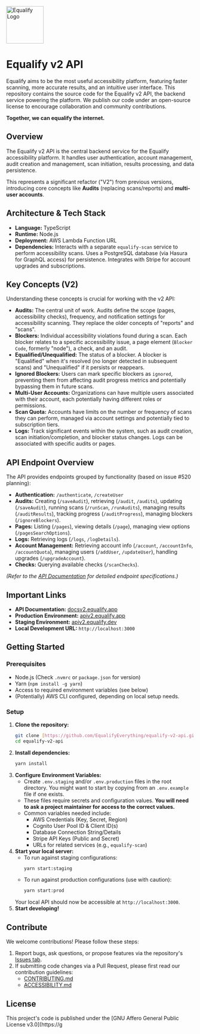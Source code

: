 <img src="https://sales.equalify.app/equalifyv2.png" alt="Equalify Logo" width="100">

# Equalify v2 API

Equalify aims to be the most useful accessibility platform, featuring faster scanning, more accurate results, and an intuitive user interface. This repository contains the source code for the Equalify v2 API, the backend service powering the platform. We publish our code under an open-source license to encourage collaboration and community contributions.

**Together, we can equalify the internet.**

## Overview

The Equalify v2 API is the central backend service for the Equalify accessibility platform. It handles user authentication, account management, audit creation and management, scan initiation, results processing, and data persistence.

This represents a significant refactor ("V2") from previous versions, introducing core concepts like **Audits** (replacing scans/reports) and **multi-user accounts**.

## Architecture & Tech Stack

* **Language:** TypeScript
* **Runtime:** Node.js
* **Deployment:** AWS Lambda Function URL
* **Dependencies:** Interacts with a separate `equalify-scan` service to perform accessibility scans. Uses a PostgreSQL database (via Hasura for GraphQL access) for persistence. Integrates with Stripe for account upgrades and subscriptions.

## Key Concepts (V2)

Understanding these concepts is crucial for working with the v2 API:

* **Audits:** The central unit of work. Audits define the scope (pages, accessibility checks), frequency, and notification settings for accessibility scanning. They replace the older concepts of "reports" and "scans".
* **Blockers:** Individual accessibility violations found during a scan. Each blocker relates to a specific accessibility issue, a page element (`Blocker Code`, formerly "node"), a check, and an audit.
* **Equalified/Unequalified:** The status of a blocker. A blocker is "Equalified" when it's resolved (no longer detected in subsequent scans) and "Unequalified" if it persists or reappears.
* **Ignored Blockers:** Users can mark specific blockers as `ignored`, preventing them from affecting audit progress metrics and potentially bypassing them in future scans.
* **Multi-User Accounts:** Organizations can have multiple users associated with their account, each potentially having different roles or permissions.
* **Scan Quota:** Accounts have limits on the number or frequency of scans they can perform, managed via account settings and potentially tied to subscription tiers.
* **Logs:** Track significant events within the system, such as audit creation, scan initiation/completion, and blocker status changes. Logs can be associated with specific audits or pages.

## API Endpoint Overview

The API provides endpoints grouped by functionality (based on issue #520 planning):

* **Authentication:** `/authenticate`, `/createUser`
* **Audits:** Creating (`/saveAudit`), retrieving (`/audit`, `/audits`), updating (`/saveAudit`), running scans (`/runScan`, `/runAudits`), managing results (`/auditResults`), tracking progress (`/auditProgress`), managing blockers (`/ignoreBlockers`).
* **Pages:** Listing (`/pages`), viewing details (`/page`), managing view options (`/pagesSearchOptions`).
* **Logs:** Retrieving logs (`/logs`, `/logDetails`).
* **Account Management:** Retrieving account info (`/account`, `/accountInfo`, `/accountQuota`), managing users (`/addUser`, `/updateUser`), handling upgrades (`/upgradeAccount`).
* **Checks:** Querying available checks (`/scanChecks`).

*(Refer to the [API Documentation](https://docsv2.equalify.app/) for detailed endpoint specifications.)*

## Important Links

* **API Documentation:** [docsv2.equalify.app](https://docsv2.equalify.app/)
* **Production Environment:** [apiv2.equalify.app](https://apiv2.equalify.app/)
* **Staging Environment:** [apiv2.equalify.dev](https://apiv2.equalify.dev/)
* **Local Development URL:** `http://localhost:3000`

## Getting Started

### Prerequisites

* Node.js (Check `.nvmrc` or `package.json` for version)
* Yarn (`npm install -g yarn`)
* Access to required environment variables (see below)
* (Potentially) AWS CLI configured, depending on local setup needs.

### Setup

1.  **Clone the repository:**
    ```bash
    git clone [https://github.com/EqualifyEverything/equalify-v2-api.git](https://github.com/EqualifyEverything/equalify-v2-api.git)
    cd equalify-v2-api
    ```
2.  **Install dependencies:**
    ```bash
    yarn install
    ```
3.  **Configure Environment Variables:**
    * Create `.env.staging` and/or `.env.production` files in the root directory. You might want to start by copying from an `.env.example` file if one exists.
    * These files require secrets and configuration values. **You will need to ask a project maintainer for access to the correct values.**
    * Common variables needed include:
        * AWS Credentials (Key, Secret, Region)
        * Cognito User Pool ID & Client ID(s)
        * Database Connection String/Details
        * Stripe API Keys (Public and Secret)
        * URLs for related services (e.g., `equalify-scan`)
4.  **Start your local server:**
    * To run against staging configurations:
        ```bash
        yarn start:staging
        ```
    * To run against production configurations (use with caution):
        ```bash
        yarn start:prod
        ```
    Your local API should now be accessible at `http://localhost:3000`.
5.  **Start developing!**

## Contribute

We welcome contributions! Please follow these steps:

1.  Report bugs, ask questions, or propose features via the repository's [Issues tab](https://github.com/EqualifyEverything/equalify-v2-api/issues).
2.  If submitting code changes via a Pull Request, please first read our contribution guidelines:
    * [CONTRIBUTING.md](https://github.com/EqualifyEverything/equalify/blob/main/CONTRIBUTE.md)
    * [ACCESSIBILITY.md](https://github.com/EqualifyEverything/equalify/blob/main/ACCESSIBILITY.md)

## License

This project's code is published under the [GNU Affero General Public License v3.0](https://g